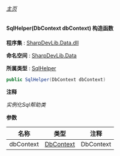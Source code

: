 ###### [主页](./Index.md "主页")

#### SqlHelper(DbContext dbContext) 构造函数

**程序集** : [SharpDevLib.Data.dll](./SharpDevLib.Data.assembly.md "SharpDevLib.Data.dll")

**命名空间** : [SharpDevLib.Data](./SharpDevLib.Data.namespace.md "SharpDevLib.Data")

**所属类型** : [SqlHelper](./SharpDevLib.Data.SqlHelper.md "SqlHelper")

``` csharp
public SqlHelper(DbContext dbContext)
```
**注释**

*实例化Sql帮助类*


**参数**

|名称|类型|注释|
|---|---|---|
|dbContext|[DbContext](https://learn.microsoft.com/en-us/dotnet/api/microsoft.entityframeworkcore.dbcontext "DbContext")|DbContext|


